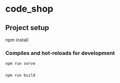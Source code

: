 # code_shop

## Project setup
npm install

### Compiles and hot-reloads for development
```
npm run serve
```

### 
```
npm run build
```


